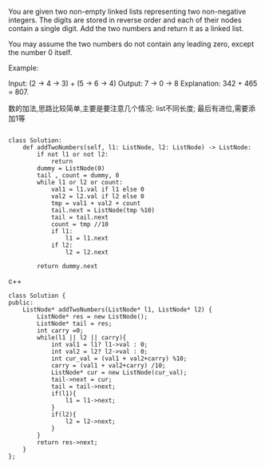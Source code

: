 You are given two non-empty linked lists representing two non-negative integers. The digits are stored in reverse order and each of their nodes contain a single digit. Add the two numbers and return it as a linked list.

You may assume the two numbers do not contain any leading zero, except the number 0 itself.

Example:

Input: (2 -> 4 -> 3) + (5 -> 6 -> 4)
Output: 7 -> 0 -> 8
Explanation: 342 + 465 = 807.


数的加法,思路比较简单,主要是要注意几个情况:  list不同长度;  最后有进位,需要添加1等
```

class Solution:
    def addTwoNumbers(self, l1: ListNode, l2: ListNode) -> ListNode:
        if not l1 or not l2:
            return
        dummy = ListNode(0)
        tail , count = dummy, 0
        while l1 or l2 or count:
            val1 = l1.val if l1 else 0
            val2 = l2.val if l2 else 0
            tmp = val1 + val2 + count
            tail.next = ListNode(tmp %10)
            tail = tail.next
            count = tmp //10
            if l1:
                l1 = l1.next
            if l2:
                l2 = l2.next
        
        return dummy.next
```

c++ 
```
class Solution {
public:
    ListNode* addTwoNumbers(ListNode* l1, ListNode* l2) {
        ListNode* res = new ListNode();
        ListNode* tail = res;
        int carry =0;
        while(l1 || l2 || carry){
            int val1 = l1? l1->val : 0;
            int val2 = l2? l2->val : 0;
            int cur_val = (val1 + val2+carry) %10;
            carry = (val1 + val2+carry) /10;
            ListNode* cur = new ListNode(cur_val);
            tail->next = cur;
            tail = tail->next;
            if(l1){
                l1 = l1->next;
            }
            if(l2){
                l2 = l2->next;
            }
        }
        return res->next;
    }
};
```
